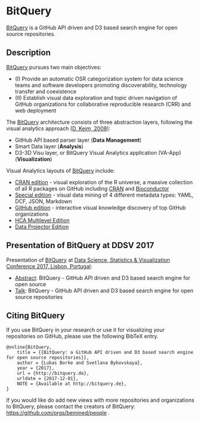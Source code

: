 # BitQuery

[BitQuery](http://bitquery.de) is a GitHub API driven and D3 based search engine for open source repositories.

## Description
[BitQuery](http://bitquery.de) pursues two main objectives:

- (I) Provide an automatic OSR categorization system for data science teams and software developers promoting discoverability, technology transfer and coexistence
- (II) Establish visual data exploration and topic driven navigation of GitHub organizations for collaborative reproducible research (CRR) and web deployment

The [BitQuery](http://bitquery.de) architecture consists of three abstraction layers, following the visual analytics approach [(D. Keim, 2008)](https://link.springer.com/chapter/10.1007%2F978-3-540-70956-5_7):

- GitHub API based parser layer (**Data Management**)
- Smart Data layer (**Analysis**)
- D3-3D Visu layer, or BitQuery Visual Analytics application (VA-App) (**Visualization**)

Visual Analytics layouts of [BitQuery](http://bitquery.de) include: 
- [CRAN edition](http://bitquery.de) - visual exploration of the R universe, a massive collection of all R packages on GitHub including [CRAN](https://github.com/cran) and [Bioconductor](https://github.com/Bioconductor)
- [Special edition](http://bitquery.de/spec) - visual data mining of 4 different metadata types: YAML, DCF, JSON, Markdown
- [GitHub edition](http://bitquery.de/github) - interactive visual knowledge discovery of top GitHub organizations
- [HCA Multilevel Edition](http://bitquery.de/hca)
- [Data Projector Edition](http://bitquery.de/dp)

## Presentation of BitQuery at DDSV 2017

Presentation of [BitQuery](http://bitquery.de) at [Data Science, Statistics & Visualization Conference 2017, Lisbon, Portugal](http://iasc-isi.org/dssv2017/):

- [Abstract](dssv2017_abstract.pdf): BitQuery - GitHub API driven and D3 based search engine for open source 
- [Talk](dssv2017_talk.pdf): BitQuery - GitHub API driven and D3 based search engine for open source repositories


## Citing BitQuery

If you use BitQuery in your research or use it for visualizing your repositories on GitHub, please use the following BibTeX entry.

```
@online{BitQuery,
    title = {{BitQuery: a GitHub API driven and D3 based search engine for open source repositories}},
    author = {Lukas Borke and Svetlana Bykovskaya},
    year = {2017},
    url = {http://bitquery.de},
    urldate = {2017-12-01},
    NOTE = {Available at http://bitquery.de},
}
```

If you would like do add new views with more repositories and organizations to BitQuery, please contact the creators of BitQuery:
https://github.com/orgs/bemined/people .
